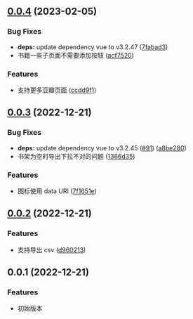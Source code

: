 ## [0.0.4](https://github.com/ilyydy/tampermonkey-script/compare/douban-bookshelf@0.0.3...douban-bookshelf@0.0.4) (2023-02-05)

### Bug Fixes

* **deps:** update dependency vue to v3.2.47 ([7fabad3](https://github.com/ilyydy/tampermonkey-script/commit/7fabad30f3d6e5df31b31cf8ba3b1c07e5325b35))
* 书籍一些子页面不需要添加按钮 ([acf7520](https://github.com/ilyydy/tampermonkey-script/commit/acf7520e7782fdd55d4c4e0e52988d8307b4fbd2))


### Features

* 支持更多豆瓣页面 ([ccdd9f1](https://github.com/ilyydy/tampermonkey-script/commit/ccdd9f17c9c27c29ac81ea807276a8299e0a6d25))

## [0.0.3](https://github.com/ilyydy/tampermonkey-script/compare/douban-bookshelf@0.0.2...douban-bookshelf@0.0.3) (2022-12-21)


### Bug Fixes

* **deps:** update dependency vue to v3.2.45 ([#91](https://github.com/ilyydy/tampermonkey-script/issues/91)) ([a8be280](https://github.com/ilyydy/tampermonkey-script/commit/a8be280129be2ba9daeef05a7abae84bff2649a8))
* 书架为空时导出下拉不对的问题 ([1366d35](https://github.com/ilyydy/tampermonkey-script/commit/1366d35272753b6a0edee093adb5734f8bb115a7))


### Features

* 图标使用 data URI ([7f1651e](https://github.com/ilyydy/tampermonkey-script/commit/7f1651e06b9d8ca5f112b89a248eea9951a59e74))

## [0.0.2](https://github.com/ilyydy/tampermonkey-script/compare/douban-bookshelf@0.0.1...douban-bookshelf@0.0.2) (2022-12-21)

### Features

* 支持导出 csv ([d960213](https://github.com/ilyydy/tampermonkey-script/commit/d96021345ff9ccbede642db7ae5eea07569924c0))

## 0.0.1 (2022-12-21)

### Features

* 初始版本


